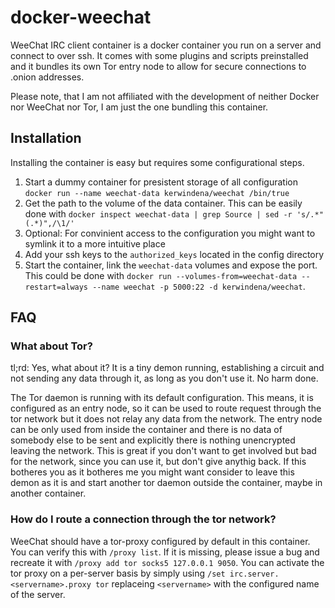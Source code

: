 # docker-weechat #

WeeChat IRC client container is a docker container you run on a server and connect to over ssh. It comes with some plugins and scripts preinstalled and it bundles its own Tor entry node to allow for secure connections to .onion addresses.

Please note, that I am not affiliated with the development of neither Docker nor WeeChat nor Tor, I am just the one bundling this container.

## Installation ##

Installing the container is easy but requires some configurational steps.

1. Start a dummy container for presistent storage of all configuration `docker run --name weechat-data kerwindena/weechat /bin/true`
2. Get the path to the volume of the data container. This can be easily done with `docker inspect weechat-data | grep Source | sed -r 's/.*"(.*)",/\1/'`
3. Optional: For convinient access to the configuration you might want to symlink it to a more intuitive place
4. Add your ssh keys to the `authorized_keys` located in the config directory
5. Start the container, link the `weechat-data` volumes and expose the port. This could be done with `docker run --volumes-from=weechat-data --restart=always --name weechat -p 5000:22 -d kerwindena/weechat`.

## FAQ ##

### What about Tor? ###

tl;rd: Yes, what about it? It is a tiny demon running, establishing a circuit and not sending any data through it, as long as you don't use it. No harm done.

The Tor daemon is running with its default configuration. This means, it is configured as an entry node, so it can be used to route request through the tor network but it does not relay any data from the network. The entry node can be only used from inside the container and there is no data of somebody else to be sent and explicitly there is nothing unencrypted leaving the network. This is great if you don't want to get involved but bad for the network, since you can use it, but don't give anythig back. If this botheres you as it botheres me you might want consider to leave this demon as it is and start another tor daemon outside the container, maybe in another container.

### How do I route a connection through the tor network? ###

WeeChat should have a tor-proxy configured by default in this container. You can verify this with `/proxy list`. If it is missing, please issue a bug and recreate it with `/proxy add tor socks5 127.0.0.1 9050`.
You can activate the tor proxy on a per-server basis by simply using `/set irc.server.<servername>.proxy tor` replaceing `<servername>` with the configured name of the server.
